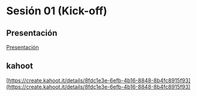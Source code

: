 # Sesión 01 (Kick-off)

## Presentación

[Presentación](https://docs.google.com/presentation/d/1ncCyOcIuMkMz_dMPaUSWmyiplbtXvHIBa0ZDuITqh7k/edit#slide=id.g10bc3f0baf0_0_38)

## kahoot

[https://create.kahoot.it/details/8fdc1e3e-6efb-4b16-8848-8b4fc8915f93](https://create.kahoot.it/details/8fdc1e3e-6efb-4b16-8848-8b4fc8915f93)
